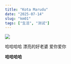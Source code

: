 ```yaml
---
title: "Kota Marudu"
date: "2025-07-14"
slug: "km01"
tags: ["生活", "测试"]
---
```

![](https://prod-files-secure.s3.us-west-2.amazonaws.com/112d0858-5090-4d34-a606-b75eb8d65fd2/c7b45876-473c-4fb6-85d3-cb84a84bfc51/1000201235.jpg?X-Amz-Algorithm=AWS4-HMAC-SHA256&X-Amz-Content-Sha256=UNSIGNED-PAYLOAD&X-Amz-Credential=ASIAZI2LB4665GY6Z46O%2F20250724%2Fus-west-2%2Fs3%2Faws4_request&X-Amz-Date=20250724T101201Z&X-Amz-Expires=3600&X-Amz-Security-Token=IQoJb3JpZ2luX2VjEAIaCXVzLXdlc3QtMiJHMEUCIDuKzfFxvgERERqrLduG01eX1St0S7OifZ5nMpKtEuZQAiEAzZmLjXUvZxKxhWWkNsvKyhGgn9tnQ4MGCqO6xiCwiHUq%2FwMIKhAAGgw2Mzc0MjMxODM4MDUiDJU%2BDWeuMx3dxx%2BTLircA6nxxv32lgHYuA0TAt1ygUTjtWmkVHnc5a1Qwjc7U4zOZMnBJh9oMEoSglR9z3nluC3BvTe2%2BcpSKZ%2B7KPHwHB31H6D%2BNhxCbai32We5LKt6tJ7N%2FqSDNPjF71FNgzEdHtxRnAMl2qO7pPKK%2FdIDT49g9uC8xlOvKLZWUr93CMkNm7iH0i%2FSZceh%2FkT%2Bn3OpjKGTG1x0wFLQveNeoBN6jcXqSWYUm%2FgPw%2F6x9n2%2BYur3u4WpGtFfSlj6%2FSXjjDYVe7ki5b7euhfDrkwpag9h3iqD7y%2FOGcTwJm%2F08UPqmLT5dXSUl7jpas9%2FeHtRmYh0R5PH8G1iGFdsq%2FkPFDJB6IGJ%2BU7mNzTBJHQgii6%2FqanlusNg9g3W5ItZfKVcOdxV1Og1lRhosh%2BxieiORoxW77Vu6SXJ4%2FFpaQCH4qYbxph4P0T7IUqHtovjVjpvM94UP5XT85ybf6gIZkYOHAxOtPKCQWFPC6o4p6gvYUo1pD6DfC%2FbRxLoxRvQZiBMAJ79%2BKkzcjPWW95v3Bmqp8Pn%2FBjxNUXHFhASsdTzdXxO1SMdsX825UqkZPYttaanjQvlFprmrBvMc4TG%2Fk3WhbJ45FITTqKd8hc4Ecr9jVs%2FbwQkVIfTRG1x%2F2RYM8CNMJH1h8QGOqUB6URsaBAvWi6XnaIxTwXTJlNSgQt9rbRP9yKJbPJfAXaMy40gQfpEWXXkyX%2F9Ub3Cq%2Fa%2FWm5C4%2FVJejRMzj4UAyJDdAVqsDbGgcqxsjC8T8KZ5r1pNofeJWkh5BIdMp4mNK4ywmvbZ9pTTY3B6cvAO9YulORVJ%2Fn0PLVH4l2hmYPZVEtJR%2FWMuGnlR0TW%2F8mPx5Sn8Y29gK7uqEv5bzro9AGFqBGY&X-Amz-Signature=e617bd80c8a3c69c54656637dcd1efca1aabaccf6e42c08436e0d754b7d8865b&X-Amz-SignedHeaders=host&x-amz-checksum-mode=ENABLED&x-id=GetObject)


哈哈哈哈  漂亮的好老婆  爱你爱你


**哈哈哈哈**

